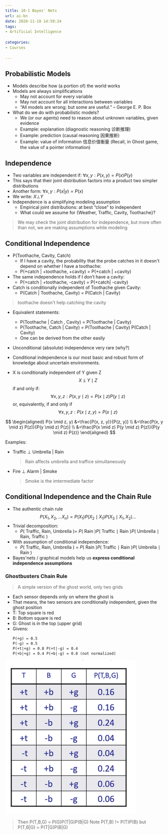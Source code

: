 ```yaml
---
title: 10-1 Bayes' Nets
url: ai-bn
date: 2020-11-10 14:59:24
tags: 
- Artificial Intelligence

categories: 
- Courses

---
```



<!--more-->



## Probabilistic Models

- Models describe how (a portion of) the world works
- Models are always simplifications 
  - May not account for every variable
  - May not account for all interactions between variables 
  - “All models are wrong; but some are useful.” – George E. P. Box
- What do we do with probabilistic models?
  - We (or our agents) need to reason about unknown variables, given evidence
  - Example: explanation (diagnostic reasoning 诊断推理)
  - Example: prediction (causal reasoning 因果推断)
  - Example: value of information 信息价值衡量 (Recall, in Ghost game, the value of a pointer information)


## Independence

- Two variables are independent if:
  $\forall x,y: P(x,y)=P(x)P(y)$
- This says that their joint distribution factors into a product two simpler distributions
- Another form:
  $\forall x,y: P(x|y)=P(x)$
- We write: $X \bot Y$
- Independence is a simplifying modeling assumption
  - Empirical joint distributions: at best “close” to independent
  - What could we assume for {Weather, Traffic, Cavity, Toothache}?
> We may check the joint distribution for independence, but more often than not, we are making assumptions while modeling



## Conditional Independence

- P(Toothache, Cavity, Catch)
  - If I have a cavity, the probability that the probe catches in it doesn't depend on whether I have a toothache:
  - P(+catch | +toothache, +cavity) = P(+catch | +cavity)
- The same independence holds if I don’t have a cavity:
  - P(+catch | +toothache, -cavity) = P(+catch| -cavity)
- Catch is conditionally independent of Toothache given Cavity:
  - P(Catch | Toothache, Cavity) = P(Catch | Cavity)
> toothache doesn't help catching the cavity
- Equivalent statements:
  - P(Toothache | Catch , Cavity) = P(Toothache | Cavity)
  - P(Toothache, Catch | Cavity) = P(Toothache | Cavity) P(Catch | Cavity) 
  - One can be derived from the other easily


- Unconditional (absolute) independence very rare (why?)
- Conditional independence is our most basic and robust form of knowledge about uncertain environments.
- $\mathrm{X}$ is conditionally independent of Y given $\mathrm{Z}$
$$
X \Perp Y \mid Z
$$
if and only if:
$$
\forall x, y, z: P(x, y \mid z)=P(x \mid z) P(y \mid z)
$$
or, equivalently, if and only if
$$
\forall x, y, z: P(x \mid z, y)=P(x \mid z)
$$

$$
\begin{aligned}
P(x \mid z, y) &=\frac{P(x, z, y)}{P(z, y)} \\
&=\frac{P(x, y \mid z) P(z)}{P(y \mid z) P(z)} \\
&=\frac{P(x \mid z) P(y \mid z) P(z)}{P(y \mid z) P(z)}
\end{aligned}
$$

Examples:
- Traffic $\bot$ Umbrella $|$ Rain
  > Rain affects umbrella and traffice simultaneously
- Fire $\bot$ Alarm $|$ Smoke
  > Smoke is the imtermediate factor

## Conditional Independence and the Chain Rule
- The authentic chain rule
    $$
    P\left(X_{1}, X_{2}, \ldots X_{n}\right)=P\left(X_{1}\right) P\left(X_{2} \mid X_{1}\right) P\left(X_{3} \mid X_{1}, X_{2}\right) \ldots
    $$
- Trivial decomposition:
  - $P($ Traffic, Rain, Umbrella $)=$ $P($ Rain $) P($ Traffic $\mid$ Rain $) P($ Umbrella $\mid$ Rain, Traffic $)$
- With assumption of conditional independence:
  - $P($ Traffic, Rain, Umbrella ) $=$ $P($ Rain $) P($ Traffic $\mid$ Rain $) P($ Umbrella $\mid$ Rain $)$
- Bayes'nets / graphical models help us **express conditional independence assumptions**


### Ghostbusters Chain Rule
> A simple version of the ghost world, only two grids

- Each sensor depends only on where the ghost is
- That means, the two sensors are conditionally independent, given the ghost position
- T: Top square is red
- B: Bottom square is red 
- G: Ghost is in the top (upper grid)
- Givens:
  ```
  P(+g) = 0.5
  P(-g) = 0.5
  P(+t|+g) = 0.8 P(+t|-g) = 0.4
  P(+b|+g) = 0.4 P(+b|-g) = 0.8 (not normalized)
  ```
![](./img/11-10-15-39-34.png)

> Then P(T,B,G) = P(G)P(T|G)P(B|G)
> Note P(T,B) != P(T)P(B)
> but P(T,B|G) = P(T|G)P(B|G)
